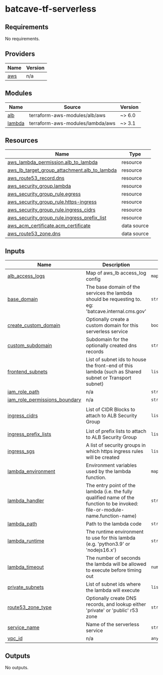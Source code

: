 # batcave-tf-serverless

<!-- BEGINNING OF PRE-COMMIT-TERRAFORM DOCS HOOK -->
## Requirements

No requirements.

## Providers

| Name | Version |
|------|---------|
| <a name="provider_aws"></a> [aws](#provider\_aws) | n/a |

## Modules

| Name | Source | Version |
|------|--------|---------|
| <a name="module_alb"></a> [alb](#module\_alb) | terraform-aws-modules/alb/aws | ~> 6.0 |
| <a name="module_lambda"></a> [lambda](#module\_lambda) | terraform-aws-modules/lambda/aws | ~> 3.1 |

## Resources

| Name | Type |
|------|------|
| [aws_lambda_permission.alb_to_lambda](https://registry.terraform.io/providers/hashicorp/aws/latest/docs/resources/lambda_permission) | resource |
| [aws_lb_target_group_attachment.alb_to_lambda](https://registry.terraform.io/providers/hashicorp/aws/latest/docs/resources/lb_target_group_attachment) | resource |
| [aws_route53_record.dns](https://registry.terraform.io/providers/hashicorp/aws/latest/docs/resources/route53_record) | resource |
| [aws_security_group.lambda](https://registry.terraform.io/providers/hashicorp/aws/latest/docs/resources/security_group) | resource |
| [aws_security_group_rule.egress](https://registry.terraform.io/providers/hashicorp/aws/latest/docs/resources/security_group_rule) | resource |
| [aws_security_group_rule.https-ingress](https://registry.terraform.io/providers/hashicorp/aws/latest/docs/resources/security_group_rule) | resource |
| [aws_security_group_rule.ingress_cidrs](https://registry.terraform.io/providers/hashicorp/aws/latest/docs/resources/security_group_rule) | resource |
| [aws_security_group_rule.ingress_prefix_list](https://registry.terraform.io/providers/hashicorp/aws/latest/docs/resources/security_group_rule) | resource |
| [aws_acm_certificate.acm_certificate](https://registry.terraform.io/providers/hashicorp/aws/latest/docs/data-sources/acm_certificate) | data source |
| [aws_route53_zone.dns](https://registry.terraform.io/providers/hashicorp/aws/latest/docs/data-sources/route53_zone) | data source |

## Inputs

| Name | Description | Type | Default | Required |
|------|-------------|------|---------|:--------:|
| <a name="input_alb_access_logs"></a> [alb\_access\_logs](#input\_alb\_access\_logs) | Map of aws\_lb access\_log config | `map` | `{}` | no |
| <a name="input_base_domain"></a> [base\_domain](#input\_base\_domain) | The base domain of the services the lambda should be requesting to.  eg: 'batcave.internal.cms.gov' | `string` | n/a | yes |
| <a name="input_create_custom_domain"></a> [create\_custom\_domain](#input\_create\_custom\_domain) | Optionally create a custom domain for this serverless service | `bool` | `false` | no |
| <a name="input_custom_subdomain"></a> [custom\_subdomain](#input\_custom\_subdomain) | Subdomain for the optionally created dns records | `string` | `"status"` | no |
| <a name="input_frontend_subnets"></a> [frontend\_subnets](#input\_frontend\_subnets) | List of subnet ids to house the front-end of this lambda (such as Shared subnet or Transport subnet) | `list(any)` | n/a | yes |
| <a name="input_iam_role_path"></a> [iam\_role\_path](#input\_iam\_role\_path) | n/a | `string` | `"/delegatedadmin/developer/"` | no |
| <a name="input_iam_role_permissions_boundary"></a> [iam\_role\_permissions\_boundary](#input\_iam\_role\_permissions\_boundary) | n/a | `string` | `""` | no |
| <a name="input_ingress_cidrs"></a> [ingress\_cidrs](#input\_ingress\_cidrs) | List of CIDR Blocks to attach to ALB Security Group | `list(any)` | <pre>[<br>  "10.0.0.0/8"<br>]</pre> | no |
| <a name="input_ingress_prefix_lists"></a> [ingress\_prefix\_lists](#input\_ingress\_prefix\_lists) | List of prefix lists to attach to ALB Security Group | `list(any)` | `[]` | no |
| <a name="input_ingress_sgs"></a> [ingress\_sgs](#input\_ingress\_sgs) | A list of security groups in which https ingress rules will be created | `list(string)` | `[]` | no |
| <a name="input_lambda_environment"></a> [lambda\_environment](#input\_lambda\_environment) | Environment variables used by the lambda function. | `map(string)` | `null` | no |
| <a name="input_lambda_handler"></a> [lambda\_handler](#input\_lambda\_handler) | The entry point of the lambda (i.e. the fully qualified name of the function to be invoked: file-or-module-name.function-name) | `string` | n/a | yes |
| <a name="input_lambda_path"></a> [lambda\_path](#input\_lambda\_path) | Path to the lambda code | `string` | `"lambda"` | no |
| <a name="input_lambda_runtime"></a> [lambda\_runtime](#input\_lambda\_runtime) | The runtime environment to use for this lambda (e.g. 'python3.9' or 'nodejs16.x') | `string` | `"nodejs16.x"` | no |
| <a name="input_lambda_timeout"></a> [lambda\_timeout](#input\_lambda\_timeout) | The number of seconds the lambda will be allowed to execute before timing out | `number` | `3` | no |
| <a name="input_private_subnets"></a> [private\_subnets](#input\_private\_subnets) | List of subnet ids where the lambda will execute | `list(any)` | n/a | yes |
| <a name="input_route53_zone_type"></a> [route53\_zone\_type](#input\_route53\_zone\_type) | Optionally create DNS records, and lookup either 'private' or 'public' r53 zone | `string` | `"private"` | no |
| <a name="input_service_name"></a> [service\_name](#input\_service\_name) | Name of the serverless service | `string` | `"batcave-status"` | no |
| <a name="input_vpc_id"></a> [vpc\_id](#input\_vpc\_id) | n/a | `any` | n/a | yes |

## Outputs

No outputs.
<!-- END OF PRE-COMMIT-TERRAFORM DOCS HOOK -->
